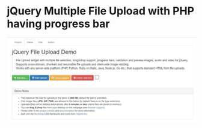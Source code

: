 # jQuery Multiple File Upload with PHP having progress bar

![alt text](https://github.com/mknayan/jQueryFileUpload/blob/master/jquery-file-upload-demo.jpg?raw=true)
